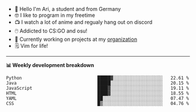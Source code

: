* 👋 Hello I'm Ari, a student and from Germany
* 🤓 I like to program in my freetime
* 📺 I watch a lot of anime and regualy hang out on discord
* 🖱️ Addicted to CS:GO and osu!
* 👷 Currently working on projects at my [organization](https://github.com/aridevelopment-de)
* 🗒️ Vim for life!

<hr />

**📊 Weekly development breakdown**

<!--START_SECTION:waka-->

```text
Python                             █████▓░░░░░░░░░░░░░░░░░░░   22.61 %
Java                               █████░░░░░░░░░░░░░░░░░░░░   20.15 %
JavaScript                         ████▓░░░░░░░░░░░░░░░░░░░░   19.11 %
HTML                               ████▓░░░░░░░░░░░░░░░░░░░░   18.55 %
YAML                               ██░░░░░░░░░░░░░░░░░░░░░░░   07.47 %
CSS                                █▒░░░░░░░░░░░░░░░░░░░░░░░   04.76 %
```

<!--END_SECTION:waka-->
